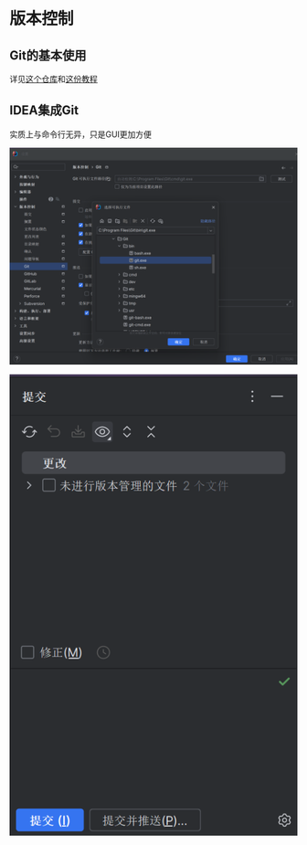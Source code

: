 # 版本控制

## Git的基本使用

详见[这个仓库](https://github.com/1517005260/git_homework)和[这份教程](https://www.acwing.com/file_system/file/content/whole/index/content/2932078/)

## IDEA集成Git
实质上与命令行无异，只是GUI更加方便

![gitInIdea](/imgs/git.png)


![commitInIdea](/imgs/commit.png)
